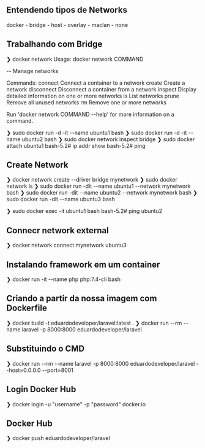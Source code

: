 ## Entendendo tipos de Networks
docker - bridge - host - overlay - maclan - none 

## Trabalhando com Bridge
❯ docker network
Usage:  docker network COMMAND

-- Manage networks

Commands:
  connect     Connect a container to a network
  create      Create a network
  disconnect  Disconnect a container from a network
  inspect     Display detailed information on one or more networks
  ls          List networks
  prune       Remove all unused networks
  rm          Remove one or more networks

Run 'docker network COMMAND --help' for more information on a command.

❯ sudo docker run -d -it --name ubuntu1 bash
❯ sudo docker run -d -it --name ubuntu2 bash
❯ sudo docker network inspect bridge
❯ sudo docker attach ubuntu1
bash-5.2# ip addr show
bash-5.2# ping

## Create Network
❯ docker network create --driver bridge mynetwork
❯ sudo docker network ls
❯ sudo docker run -dit --name ubuntu1 --network mynetwork bash
❯ sudo docker run -dit --name ubuntu2 --network mynetwork bash
❯ sudo docker run -dit --name ubuntu3 bash

❯ sudo docker exec -it ubuntu1 bash
bash-5.2# ping ubuntu2

## Connecr network external
❯ docker network connect mynetwork ubuntu3

## Instalando framework em um container
❯ docker run -it --name php php:7.4-cli bash

## Criando a partir da nossa imagem com Dockerfile
❯ docker build -t eduardodeveloper/laravel:latest . 
❯ docker run --rm --name laravel -p 8000:8000 eduardodeveloper/laravel

## Substituindo o CMD
❯ docker run --rm --name laravel -p 8000:8000 eduardodeveloper/laravel --host=0.0.0.0 --port=8001

## Login Docker Hub
❯ docker login -u "username" -p "password" docker.io
## Docker Hub
❯ docker push eduardodeveloper/laravel